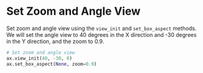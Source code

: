 # Set Zoom and Angle View

Set zoom and angle view using the `view_init` and `set_box_aspect` methods. We will set the angle view to 40 degrees in the X direction and -30 degrees in the Y direction, and the zoom to 0.9.

```python
# Set zoom and angle view
ax.view_init(40, -30, 0)
ax.set_box_aspect(None, zoom=0.9)
```
